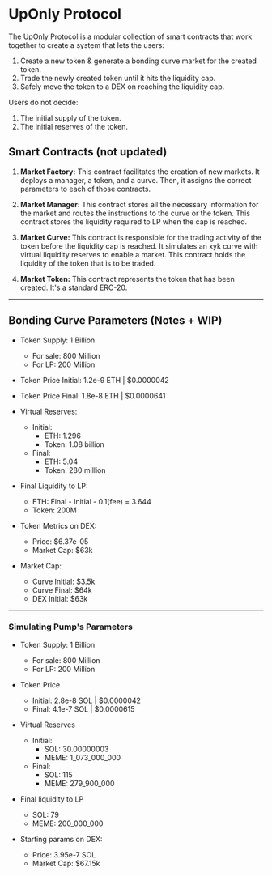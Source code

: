# UpOnly Protocol

The UpOnly Protocol is a modular collection of smart contracts that work together to create a system that lets the users:
1. Create a new token & generate a bonding curve market for the created token. 
2. Trade the newly created token until it hits the liquidity cap. 
3. Safely move the token to a DEX on reaching the liquidity cap. 

Users do not decide:
1. The initial supply of the token. 
2. The initial reserves of the token. 


## Smart Contracts (not updated)

1. **Market Factory:**
This contract facilitates the creation of new markets. It deploys a manager, a token, and a curve. Then, it assigns the correct parameters to each of those contracts. 


2. **Market Manager:**
This contract stores all the necessary information for the market and routes the instructions to the curve or the token. This contract stores the liquidity required to LP when the cap is reached. 

3. **Market Curve:**
This contract is responsible for the trading activity of the token before the liquidity cap is reached. It simulates an xyk curve with virtual liquidity reserves to enable a market. This contract holds the liquidity of the token that is to be traded.

4. **Market Token:**
This contract represents the token that has been created. It's a standard ERC-20.

---

## Bonding Curve Parameters (Notes + WIP)

- Token Supply: 1 Billion
    - For sale: 800 Million
    - For LP: 200 Million

- Token Price Initial: 1.2e-9 ETH | $0.0000042
- Token Price Final:   1.8e-8 ETH | $0.0000641

- Virtual Reserves:
    - Initial:
        - ETH: 1.296
        - Token: 1.08 billion
    - Final: 
        - ETH: 5.04
        - Token: 280 million

- Final Liquidity to LP:
    - ETH: Final - Initial - 0.1(fee) = 3.644 
    - Token: 200M

- Token Metrics on DEX:
    - Price: $6.37e-05
    - Market Cap: $63k
    

- Market Cap:
    - Curve Initial: $3.5k
    - Curve Final: $64k
    - DEX Initial: $63k

---

### Simulating Pump's Parameters

- Token Supply: 1 Billion
    - For sale: 800 Million
    - For LP: 200 Million

- Token Price
    - Initial: 2.8e-8 SOL | $0.0000042
    - Final:   4.1e-7 SOL | $0.0000615
    

- Virtual Reserves
    - Initial:
        - SOL: 30.00000003
        - MEME: 1_073_000_000
    - Final: 
        - SOL: 115
        - MEME: 279_900_000 

- Final liquidity to LP
    - SOL: 79
    - MEME: 200_000_000

- Starting params on DEX: 
    - Price: 3.95e-7 SOL
    - Market Cap: $67.15k
